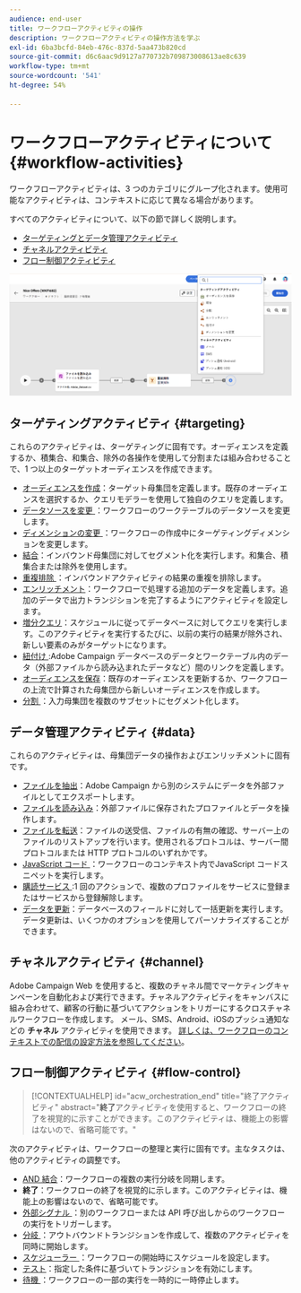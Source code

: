 ```yaml
---
audience: end-user
title: ワークフローアクティビティの操作
description: ワークフローアクティビティの操作方法を学ぶ
exl-id: 6ba3bcfd-84eb-476c-837d-5aa473b820cd
source-git-commit: d6c6aac9d9127a770732b709873008613ae8c639
workflow-type: tm+mt
source-wordcount: '541'
ht-degree: 54%

---
```


# ワークフローアクティビティについて {#workflow-activities}

ワークフローアクティビティは、3 つのカテゴリにグループ化されます。使用可能なアクティビティは、コンテキストに応じて異なる場合があります。

すべてのアクティビティについて、以下の節で詳しく説明します。

* [ターゲティングとデータ管理アクティビティ](#targeting)
* [チャネルアクティビティ](#channel)
* [フロー制御アクティビティ](#flow-control)

![ ワークフローアクティビティの概要 ](../assets/workflow-activities.png)

## ターゲティングアクティビティ {#targeting}

これらのアクティビティは、ターゲティングに固有です。オーディエンスを定義するか、積集合、和集合、除外の各操作を使用して分割または組み合わせることで、1 つ以上のターゲットオーディエンスを作成できます。

* [オーディエンスを作成](build-audience.md)：ターゲット母集団を定義します。既存のオーディエンスを選択するか、クエリモデラーを使用して独自のクエリを定義します。
* [ データソースを変更 ](change-data-source.md)：ワークフローのワークテーブルのデータソースを変更します。
* [ ディメンションの変更 ](change-dimension.md)：ワークフローの作成中にターゲティングディメンションを変更します。
* [結合](combine.md)：インバウンド母集団に対してセグメント化を実行します。和集合、積集合または除外を使用します。
* [ 重複排除 ](deduplication.md)：インバウンドアクティビティの結果の重複を排除します。
* [エンリッチメント](enrichment.md)：ワークフローで処理する追加のデータを定義します。追加のデータで出力トランジションを完了するようにアクティビティを設定します。
* [増分クエリ](incremental-query.md)：スケジュールに従ってデータベースに対してクエリを実行します。このアクティビティを実行するたびに、以前の実行の結果が除外され、新しい要素のみがターゲットになります。
* [ 紐付け ](reconciliation.md):Adobe Campaign データベースのデータとワークテーブル内のデータ（外部ファイルから読み込まれたデータなど）間のリンクを定義します。
* [オーディエンスを保存](save-audience.md)：既存のオーディエンスを更新するか、ワークフローの上流で計算された母集団から新しいオーディエンスを作成します。
* [ 分割 ](split.md)：入力母集団を複数のサブセットにセグメント化します。

## データ管理アクティビティ {#data}

これらのアクティビティは、母集団データの操作およびエンリッチメントに固有です。

* [ファイルを抽出](extract-file.md)：Adobe Campaign から別のシステムにデータを外部ファイルとしてエクスポートします。
* [ファイルを読み込み](load-file.md)：外部ファイルに保存されたプロファイルとデータを操作します。
* [ファイルを転送](transfer-file.md)：ファイルの送受信、ファイルの有無の確認、サーバー上のファイルのリストアップを行います。使用されるプロトコルは、サーバー間プロトコルまたは HTTP プロトコルのいずれかです。
* [JavaScript コード ](javascript-code.md)：ワークフローのコンテキスト内でJavaScript コードスニペットを実行します。
* [ 購読サービス ](subscription-services.md):1 回のアクションで、複数のプロファイルをサービスに登録またはサービスから登録解除します。
* [データを更新](update-data.md)：データベースのフィールドに対して一括更新を実行します。データ更新は、いくつかのオプションを使用してパーソナライズすることができます。

## チャネルアクティビティ {#channel}

Adobe Campaign Web を使用すると、複数のチャネル間でマーケティングキャンペーンを自動化および実行できます。チャネルアクティビティをキャンバスに組み合わせて、顧客の行動に基づいてアクションをトリガーにするクロスチャネルワークフローを作成します。 メール、SMS、Android、iOSのプッシュ通知などの **チャネル** アクティビティを使用できます。 [詳しくは、ワークフローのコンテキストでの配信の設定方法を参照してください](channels.md)。

## フロー制御アクティビティ {#flow-control}

>[!CONTEXTUALHELP]
>id="acw_orchestration_end"
>title="終了アクティビティ"
>abstract="**終了**&#x200B;アクティビティを使用すると、ワークフローの終了を視覚的に示すことができます。このアクティビティは、機能上の影響はないので、省略可能です。"

次のアクティビティは、ワークフローの整理と実行に固有です。主なタスクは、他のアクティビティの調整です。

* [AND 結合](and-join.md)：ワークフローの複数の実行分岐を同期します。
* **終了**：ワークフローの終了を視覚的に示します。このアクティビティは、機能上の影響はないので、省略可能です。
* [ 外部シグナル ](external-signal.md)：別のワークフローまたは API 呼び出しからのワークフローの実行をトリガーします。
* [ 分岐 ](fork.md)：アウトバウンドトランジションを作成して、複数のアクティビティを同時に開始します。
* [ スケジューラー ](scheduler.md)：ワークフローの開始時にスケジュールを設定します。
* [テスト](test.md)：指定した条件に基づいてトランジションを有効にします。
* [ 待機 ](wait.md)：ワークフローの一部の実行を一時的に一時停止します。